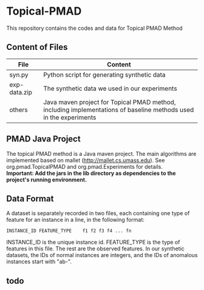 # Topical-PMAD

This repository contains the codes and data for Topical PMAD Method

## Content of Files
File|Content
------------ | -------------
syn.py | Python script for generating synthetic data
exp-data.zip | The synthetic data we used in our experiments
others | Java maven project for Topical PMAD method, including implementations of baseline methods used in the experiments

## PMAD Java Project

The topical PMAD method is a Java maven project. The main algorithms are implemented based on mallet (http://mallet.cs.umass.edu). See org.pmad.TopicalPMAD and org.pmad.Experiments for details.<br>
**Important: Add the jars in the lib directory as dependencies to the project's running environment.**

## Data Format

A dataset is separately recorded in two files, each containing one type of feature for an instance in a line, in the following format:

```
INSTANCE_ID	FEATURE_TYPE	f1 f2 f3 f4 ... fn
```

INSTANCE_ID is the unique instance id. FEATURE_TYPE is the type of features in this file. The rest are the observed features. In our synthetic datasets, the IDs of normal instances are integers, and the IDs of anomalous instances start with "ab-".

## todo

